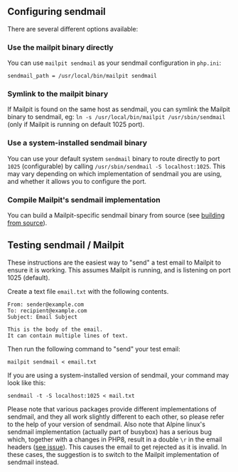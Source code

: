 ## Configuring sendmail

There are several different options available:


### Use the mailpit binary directly 

You can use `mailpit sendmail` as your sendmail configuration in `php.ini`:
```
sendmail_path = /usr/local/bin/mailpit sendmail
```
### Symlink to the mailpit binary

If Mailpit is found on the same host as sendmail, you can symlink the Mailpit binary to sendmail, eg: `ln -s /usr/local/bin/mailpit /usr/sbin/sendmail`  (only if Mailpit is running on default 1025 port).


### Use a system-installed sendmail binary

You can use your default system `sendmail` binary to route directly to port `1025` (configurable) by calling `/usr/sbin/sendmail -S localhost:1025`. This may vary depending on which implementation of sendmail you are using, and whether it allows you to configure the port.


### Compile Mailpit's sendmail implementation

You can build a Mailpit-specific sendmail binary from source (see [building from source](https://github.com/axllent/mailpit/wiki/Building-from-source)).

## Testing sendmail / Mailpit

These instructions are the easiest way to "send" a test email to Mailpit to ensure it is working. This assumes Mailpit is running, and is listening on port 1025 (default).

Create a text file `email.txt` with the following contents.

```text
From: sender@example.com
To: recipient@example.com
Subject: Email Subject

This is the body of the email.
It can contain multiple lines of text.
```

Then run the following command to "send" your test email:
```shell
mailpit sendmail < email.txt
```

If you are using a system-installed version of sendmail, your command may look like this:
```shell
sendmail -t -S localhost:1025 < mail.txt
```

Please note that various packages provide different implementations of sendmail, and they all work slightly different to each other, so please refer to the help of your version of sendmail. Also note that Alpine linux's sendmail implementation (actually part of busybox) has a serious bug which, together with a changes in PHP8, result in a double `\r` in the email headers ([see issue](https://github.com/axllent/mailpit/issues/87)). This causes the email to get rejected as it is invalid. In these cases, the suggestion is to switch to the Mailpit implementation of sendmail instead.